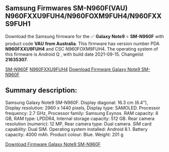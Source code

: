 <h2>Samsung Firmwares SM-N960F(VAU) N960FXXU9FUH4/N960FOXM9FUH4/N960FXXS9FUH1</h2>
Download the Samsung firmware for the ✅ <strong>Galaxy Note9 </strong> ⭐ <strong>SM-N960F</strong> with product code <strong>VAU</strong> <strong> from Australia</strong>. This firmware has version number PDA <strong>N960FXXU9FUH4</strong> and CSC N960FOXM9FUH4. The operating system of this firmware is Android Q , with build date 2021-09-15. Changelist <strong>21635307</strong>.


[SM-N960F](https://samfirm.shop/samsung/model/SM-N960F)
[N960FXXU9FUH4](https://samfirm.shop/samsung/pda/N960FXXU9FUH4)
[Download Firmware Galaxy Note9 SM-N960F](https://samfirm.shop/samsung/firmware/456840)
<h2>Summary description:</h2>
<p>Samsung Galaxy Note9 SM-N960F. Display diagonal: 16.3 cm (6.4"), Display resolution: 2960 x 1440 pixels, Display type: SAMOLED. Processor frequency: 2.7 GHz, Processor family: Samsung Exynos. RAM capacity: 8 GB, RAM type: LPDDR4, Internal storage capacity: 512 GB. Rear camera resolution (numeric): 12 MP, Rear camera type: Dual camera. SIM card capability: Dual SIM. Operating system installed: Android 8.1. Battery capacity: 4000 mAh. Product colour: Blue. Weight: 201 g</p>


[Download Firmware Galaxy Note9 SM-N960F](https://samfirm.shop/samsung/firmware/456840)
